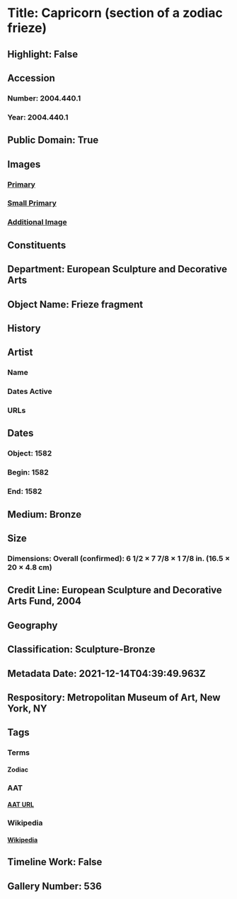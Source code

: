 # Title: Capricorn (section of a zodiac frieze)
## Highlight: False
## Accession
### Number: 2004.440.1
### Year: 2004.440.1
## Public Domain: True
## Images
### [Primary](https://images.metmuseum.org/CRDImages/es/original/DP-156-001.jpg)
### [Small Primary](https://images.metmuseum.org/CRDImages/es/web-large/DP-156-001.jpg)
### [Additional Image](https://images.metmuseum.org/CRDImages/es/original/DT201006.jpg)
## Constituents
## Department: European Sculpture and Decorative Arts
## Object Name: Frieze fragment
## History
## Artist
### Name
### Dates Active
### URLs
## Dates
### Object: 1582
### Begin: 1582
### End: 1582
## Medium: Bronze
## Size
### Dimensions: Overall (confirmed): 6 1/2 × 7 7/8 × 1 7/8 in. (16.5 × 20 × 4.8 cm)
## Credit Line: European Sculpture and Decorative Arts Fund, 2004
## Geography
## Classification: Sculpture-Bronze
## Metadata Date: 2021-12-14T04:39:49.963Z
## Respository: Metropolitan Museum of Art, New York, NY
## Tags
### Terms
#### Zodiac
### AAT
#### [AAT URL](http://vocab.getty.edu/page/aat/300009937)
### Wikipedia
#### [Wikipedia]()
## Timeline Work: False
## Gallery Number: 536